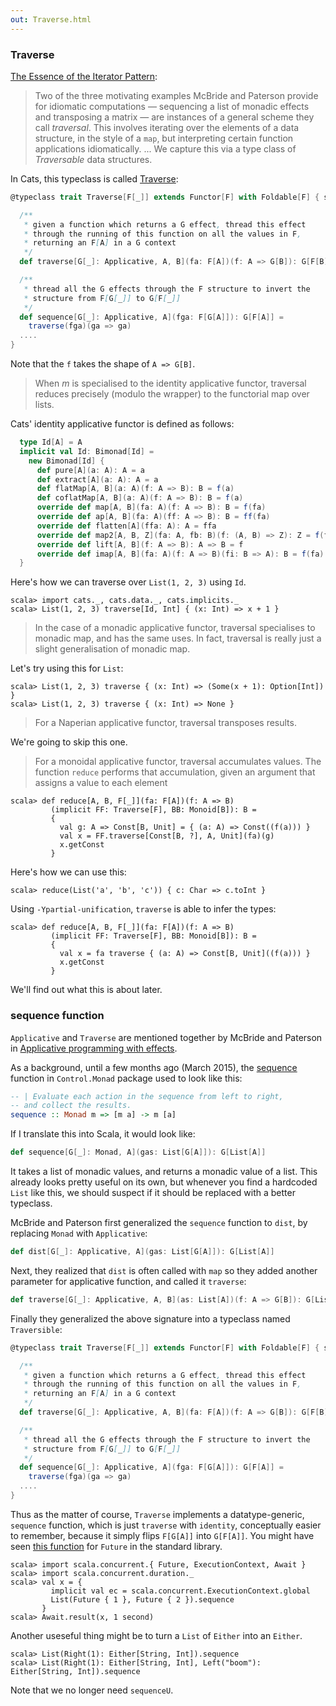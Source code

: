 ```yaml
---
out: Traverse.html
---
```


  [iterator2009]: http://www.comlab.ox.ac.uk/jeremy.gibbons/publications/iterator.pdf
  [TraverseSource]: $catsBaseUrl$/core/src/main/scala/cats/Traverse.scala
  [ControlMonadSequence]: https://downloads.haskell.org/~ghc/7.8.4/docs/html/libraries/base-4.7.0.2/Control-Monad.html#v:sequence
  [McBride2008]: http://strictlypositive.org/IdiomLite.pdf
  [FutureSequence]: http://www.scala-lang.org/api/2.11.6/index.html#scala.concurrent.Future\$

### Traverse

[The Essence of the Iterator Pattern][iterator2009]:

> Two of the three motivating examples McBride and Paterson provide for idiomatic computations — sequencing a list of monadic effects and transposing a matrix — are instances of a general scheme they call *traversal*.
> This involves iterating over the elements of a data structure, in the style of a `map`, but interpreting certain function applications idiomatically.
> ...
> We capture this via a type class of *Traversable* data structures.

In Cats, this typeclass is called [Traverse][TraverseSource]:

```scala
@typeclass trait Traverse[F[_]] extends Functor[F] with Foldable[F] { self =>

  /**
   * given a function which returns a G effect, thread this effect
   * through the running of this function on all the values in F,
   * returning an F[A] in a G context
   */
  def traverse[G[_]: Applicative, A, B](fa: F[A])(f: A => G[B]): G[F[B]]

  /**
   * thread all the G effects through the F structure to invert the
   * structure from F[G[_]] to G[F[_]]
   */
  def sequence[G[_]: Applicative, A](fga: F[G[A]]): G[F[A]] =
    traverse(fga)(ga => ga)
  ....
}
```

Note that the `f` takes the shape of `A => G[B]`.

> When *m* is specialised to the identity applicative functor,
> traversal reduces precisely (modulo the wrapper) to the functorial map over lists.

Cats' identity applicative functor is defined as follows:


```scala
  type Id[A] = A
  implicit val Id: Bimonad[Id] =
    new Bimonad[Id] {
      def pure[A](a: A): A = a
      def extract[A](a: A): A = a
      def flatMap[A, B](a: A)(f: A => B): B = f(a)
      def coflatMap[A, B](a: A)(f: A => B): B = f(a)
      override def map[A, B](fa: A)(f: A => B): B = f(fa)
      override def ap[A, B](fa: A)(ff: A => B): B = ff(fa)
      override def flatten[A](ffa: A): A = ffa
      override def map2[A, B, Z](fa: A, fb: B)(f: (A, B) => Z): Z = f(fa, fb)
      override def lift[A, B](f: A => B): A => B = f
      override def imap[A, B](fa: A)(f: A => B)(fi: B => A): B = f(fa)
  }
```

Here's how we can traverse over `List(1, 2, 3)` using `Id`.


```console:new
scala> import cats._, cats.data._, cats.implicits._
scala> List(1, 2, 3) traverse[Id, Int] { (x: Int) => x + 1 }
```

> In the case of a monadic applicative functor, traversal specialises to monadic map, and has the same uses. In fact, traversal is really just a slight generalisation of monadic map.

Let's try using this for `List`:

```console
scala> List(1, 2, 3) traverse { (x: Int) => (Some(x + 1): Option[Int]) }
scala> List(1, 2, 3) traverse { (x: Int) => None }
```

> For a Naperian applicative functor, traversal transposes results.

We're going to skip this one.

> For a monoidal applicative functor, traversal accumulates values.
> The function `reduce` performs that accumulation, given an argument that assigns a value to each element

```console
scala> def reduce[A, B, F[_]](fa: F[A])(f: A => B)
         (implicit FF: Traverse[F], BB: Monoid[B]): B =
         {
           val g: A => Const[B, Unit] = { (a: A) => Const((f(a))) }
           val x = FF.traverse[Const[B, ?], A, Unit](fa)(g)
           x.getConst
         }
```

Here's how we can use this:

```console
scala> reduce(List('a', 'b', 'c')) { c: Char => c.toInt }
```

Using `-Ypartial-unification`, `traverse` is able to infer the types:

```console
scala> def reduce[A, B, F[_]](fa: F[A])(f: A => B)
         (implicit FF: Traverse[F], BB: Monoid[B]): B =
         {
           val x = fa traverse { (a: A) => Const[B, Unit]((f(a))) }
           x.getConst
         }
```

We'll find out what this is about later.

### sequence function

`Applicative` and `Traverse` are mentioned together by
McBride and Paterson in [Applicative programming with effects][McBride2008].

As a background, until a few months ago (March 2015), the [sequence][ControlMonadSequence] function
in `Control.Monad` package used to look like this:

```haskell
-- | Evaluate each action in the sequence from left to right,
-- and collect the results.
sequence :: Monad m => [m a] -> m [a]
```

If I translate this into Scala, it would look like:

```scala
def sequence[G[_]: Monad, A](gas: List[G[A]]): G[List[A]]
```

It takes a list of monadic values, and returns a monadic value of a list.
This already looks pretty useful on its own,
but whenever you find a hardcoded `List` like this, we should suspect if it should
be replaced with a better typeclass.

McBride and Paterson first generalized the `sequence` function to
`dist`, by replacing `Monad` with `Applicative`:

```scala
def dist[G[_]: Applicative, A](gas: List[G[A]]): G[List[A]]
```

Next, they realized that `dist` is often called with `map` so they
added another parameter for applicative function, and called it `traverse`:

```scala
def traverse[G[_]: Applicative, A, B](as: List[A])(f: A => G[B]): G[List[B]]
```

Finally they generalized the above signature into a typeclass named `Traversible`:

```scala
@typeclass trait Traverse[F[_]] extends Functor[F] with Foldable[F] { self =>

  /**
   * given a function which returns a G effect, thread this effect
   * through the running of this function on all the values in F,
   * returning an F[A] in a G context
   */
  def traverse[G[_]: Applicative, A, B](fa: F[A])(f: A => G[B]): G[F[B]]

  /**
   * thread all the G effects through the F structure to invert the
   * structure from F[G[_]] to G[F[_]]
   */
  def sequence[G[_]: Applicative, A](fga: F[G[A]]): G[F[A]] =
    traverse(fga)(ga => ga)
  ....
}
```

Thus as the matter of course, `Traverse` implements a datatype-generic,
`sequence` function, which is just `traverse` with `identity`, conceptually easier to remember,
because it simply flips `F[G[A]]` into `G[F[A]]`.
You might have seen [this function][FutureSequence] for `Future` in the standard library.

```console
scala> import scala.concurrent.{ Future, ExecutionContext, Await }
scala> import scala.concurrent.duration._
scala> val x = {
         implicit val ec = scala.concurrent.ExecutionContext.global
         List(Future { 1 }, Future { 2 }).sequence
       }
scala> Await.result(x, 1 second)
```

Another useseful thing might be to turn a `List` of `Either` into an `Either`.

```console
scala> List(Right(1): Either[String, Int]).sequence
scala> List(Right(1): Either[String, Int], Left("boom"): Either[String, Int]).sequence
```

Note that we no longer need `sequenceU`.
